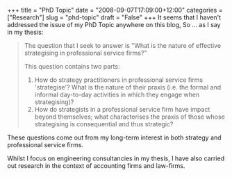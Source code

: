 +++
title = "PhD Topic"
date = "2008-09-07T17:09:00+12:00"
categories = ["Research"]
slug = "phd-topic"
draft = "False"
+++
It seems that I haven't addressed the issue of my PhD Topic anywhere on
this blog, So ... as I say in my thesis:

> The question that I seek to answer is "What is the nature of
> effective strategising in professional service firms?"
> 
> This question contains two parts:
>
> 1. How do strategy practitioners in professional service firms
>    'strategise'? What is the nature of their praxis (i.e. the formal and
>    informal day-to-day activities in which they engage when
>    strategising)?
> 2. How do strategists in a professional service firm have impact
>    beyond themselves; what characterises the praxis of those whose
>    strategising is consequential and thus strategic?

These questions come out from my long-term interest in both
strategy and professional service firms.

Whilst I focus on engineering consultancies in my thesis, I have
also carried out research in the context of accounting firms and
law-firms.

